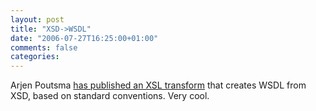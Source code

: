 ```yaml
---
layout: post
title: "XSD->WSDL"
date: "2006-07-27T16:25:00+01:00"
comments: false
categories: 
---
```


<p>Arjen Poutsma <a href="http://blog.springframework.com/arjen/archives/2006/07/27/xslt-that-transforms-from-xsd-to-wsdl/">has published an XSL transform</a> that creates WSDL from XSD, based on standard conventions. Very cool.</p>


